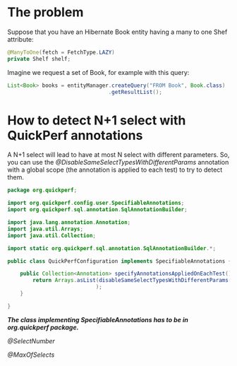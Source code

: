 # The problem
Suppose that you have an Hibernate Book entity having a many to one Shef attribute:
```java
@ManyToOne(fetch = FetchType.LAZY)
private Shelf shelf;
```
Imagine we request a set of Book, for example with this query:

```java
List<Book> books = entityManager.createQuery("FROM Book", Book.class)
                                .getResultList();
```


# How to detect N+1 select with QuickPerf annotations
A N+1 select will lead to have at most N select with different parameters.
So, you can use the *@DisableSameSelectTypesWithDifferentParams* annotation with a global scope (the annotation is applied to each test) to try to detect them.

```java
package org.quickperf;

import org.quickperf.config.user.SpecifiableAnnotations;
import org.quickperf.sql.annotation.SqlAnnotationBuilder;

import java.lang.annotation.Annotation;
import java.util.Arrays;
import java.util.Collection;

import static org.quickperf.sql.annotation.SqlAnnotationBuilder.*;

public class QuickPerfConfiguration implements SpecifiableAnnotations {

    public Collection<Annotation> specifyAnnotationsAppliedOnEachTest() {
        return Arrays.asList(disableSameSelectTypesWithDifferentParams() // can some reveal N+1 selects
                            );
    }

}
```
***The class implementing SpecifiableAnnotations has to be in org.quickperf package.***

*@SelectNumber*

*@MaxOfSelects*